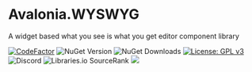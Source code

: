 # Avalonia.WYSWYG
A widget based what you see is what you get editor component library

[![CodeFactor](https://www.codefactor.io/repository/github/furesoft/Avalonia.WYSWYG/badge)](https://www.codefactor.io/repository/github/furesoft/Avalonia.WYSWYG)
![NuGet Version](https://img.shields.io/nuget/v/Avalonia.WYSWYG)
![NuGet Downloads](https://img.shields.io/nuget/dt/Avalonia.WYSWYG)
[![License: GPL v3](https://img.shields.io/badge/License-GPLv3-blue.svg)](https://www.gnu.org/licenses/gpl-3.0)
![Discord](https://img.shields.io/discord/455738571186241536)
![Libraries.io SourceRank](https://img.shields.io/librariesio/sourcerank/nuget/Avalonia.WYSWYG)
[![](https://tokei.rs/b1/github/furesoft/Avalonia.WYSWYG)](https://github.com/furesoft/Avalonia.WYSWYG)
